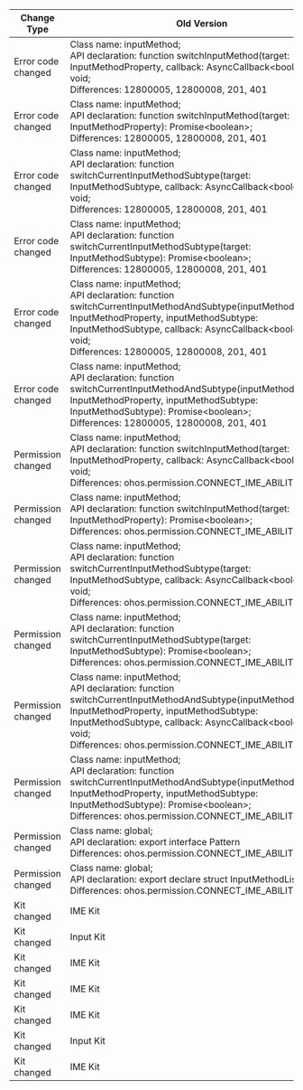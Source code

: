 | Change Type | Old Version | New Version | d.ts File |
| ---- | ------ | ------ | -------- |
|Error code changed|Class name: inputMethod;<br>API declaration: function switchInputMethod(target: InputMethodProperty, callback: AsyncCallback\<boolean>): void;<br>Differences: 12800005, 12800008, 201, 401|Class name: inputMethod;<br>API declaration: function switchInputMethod(target: InputMethodProperty, callback: AsyncCallback\<boolean>): void;<br>Differences: 12800005, 12800008, 401|api/@ohos.inputMethod.d.ts|
|Error code changed|Class name: inputMethod;<br>API declaration: function switchInputMethod(target: InputMethodProperty): Promise\<boolean>;<br>Differences: 12800005, 12800008, 201, 401|Class name: inputMethod;<br>API declaration: function switchInputMethod(target: InputMethodProperty): Promise\<boolean>;<br>Differences: 12800005, 12800008, 401|api/@ohos.inputMethod.d.ts|
|Error code changed|Class name: inputMethod;<br>API declaration: function switchCurrentInputMethodSubtype(target: InputMethodSubtype, callback: AsyncCallback\<boolean>): void;<br>Differences: 12800005, 12800008, 201, 401|Class name: inputMethod;<br>API declaration: function switchCurrentInputMethodSubtype(target: InputMethodSubtype, callback: AsyncCallback\<boolean>): void;<br>Differences: 12800005, 12800008, 401|api/@ohos.inputMethod.d.ts|
|Error code changed|Class name: inputMethod;<br>API declaration: function switchCurrentInputMethodSubtype(target: InputMethodSubtype): Promise\<boolean>;<br>Differences: 12800005, 12800008, 201, 401|Class name: inputMethod;<br>API declaration: function switchCurrentInputMethodSubtype(target: InputMethodSubtype): Promise\<boolean>;<br>Differences: 12800005, 12800008, 401|api/@ohos.inputMethod.d.ts|
|Error code changed|Class name: inputMethod;<br>API declaration: function switchCurrentInputMethodAndSubtype(inputMethodProperty: InputMethodProperty, inputMethodSubtype: InputMethodSubtype, callback: AsyncCallback\<boolean>): void;<br>Differences: 12800005, 12800008, 201, 401|Class name: inputMethod;<br>API declaration: function switchCurrentInputMethodAndSubtype(inputMethodProperty: InputMethodProperty, inputMethodSubtype: InputMethodSubtype, callback: AsyncCallback\<boolean>): void;<br>Differences: 12800005, 12800008, 401|api/@ohos.inputMethod.d.ts|
|Error code changed|Class name: inputMethod;<br>API declaration: function switchCurrentInputMethodAndSubtype(inputMethodProperty: InputMethodProperty, inputMethodSubtype: InputMethodSubtype): Promise\<boolean>;<br>Differences: 12800005, 12800008, 201, 401|Class name: inputMethod;<br>API declaration: function switchCurrentInputMethodAndSubtype(inputMethodProperty: InputMethodProperty, inputMethodSubtype: InputMethodSubtype): Promise\<boolean>;<br>Differences: 12800005, 12800008, 401|api/@ohos.inputMethod.d.ts|
|Permission changed|Class name: inputMethod;<br>API declaration: function switchInputMethod(target: InputMethodProperty, callback: AsyncCallback\<boolean>): void;<br>Differences: ohos.permission.CONNECT_IME_ABILITY|Class name: inputMethod;<br>API declaration: function switchInputMethod(target: InputMethodProperty, callback: AsyncCallback\<boolean>): void;<br>Differences: NA|api/@ohos.inputMethod.d.ts|
|Permission changed|Class name: inputMethod;<br>API declaration: function switchInputMethod(target: InputMethodProperty): Promise\<boolean>;<br>Differences: ohos.permission.CONNECT_IME_ABILITY|Class name: inputMethod;<br>API declaration: function switchInputMethod(target: InputMethodProperty): Promise\<boolean>;<br>Differences: NA|api/@ohos.inputMethod.d.ts|
|Permission changed|Class name: inputMethod;<br>API declaration: function switchCurrentInputMethodSubtype(target: InputMethodSubtype, callback: AsyncCallback\<boolean>): void;<br>Differences: ohos.permission.CONNECT_IME_ABILITY|Class name: inputMethod;<br>API declaration: function switchCurrentInputMethodSubtype(target: InputMethodSubtype, callback: AsyncCallback\<boolean>): void;<br>Differences: NA|api/@ohos.inputMethod.d.ts|
|Permission changed|Class name: inputMethod;<br>API declaration: function switchCurrentInputMethodSubtype(target: InputMethodSubtype): Promise\<boolean>;<br>Differences: ohos.permission.CONNECT_IME_ABILITY|Class name: inputMethod;<br>API declaration: function switchCurrentInputMethodSubtype(target: InputMethodSubtype): Promise\<boolean>;<br>Differences: NA|api/@ohos.inputMethod.d.ts|
|Permission changed|Class name: inputMethod;<br>API declaration: function switchCurrentInputMethodAndSubtype(inputMethodProperty: InputMethodProperty, inputMethodSubtype: InputMethodSubtype, callback: AsyncCallback\<boolean>): void;<br>Differences: ohos.permission.CONNECT_IME_ABILITY|Class name: inputMethod;<br>API declaration: function switchCurrentInputMethodAndSubtype(inputMethodProperty: InputMethodProperty, inputMethodSubtype: InputMethodSubtype, callback: AsyncCallback\<boolean>): void;<br>Differences: NA|api/@ohos.inputMethod.d.ts|
|Permission changed|Class name: inputMethod;<br>API declaration: function switchCurrentInputMethodAndSubtype(inputMethodProperty: InputMethodProperty, inputMethodSubtype: InputMethodSubtype): Promise\<boolean>;<br>Differences: ohos.permission.CONNECT_IME_ABILITY|Class name: inputMethod;<br>API declaration: function switchCurrentInputMethodAndSubtype(inputMethodProperty: InputMethodProperty, inputMethodSubtype: InputMethodSubtype): Promise\<boolean>;<br>Differences: NA|api/@ohos.inputMethod.d.ts|
|Permission changed|Class name: global;<br>API declaration:  export interface Pattern<br>Differences: ohos.permission.CONNECT_IME_ABILITY|Class name: global;<br>API declaration:  export interface Pattern<br>Differences: NA|api/@ohos.inputMethodList.d.ets|
|Permission changed|Class name: global;<br>API declaration:  export declare struct InputMethodListDialog<br>Differences: ohos.permission.CONNECT_IME_ABILITY|Class name: global;<br>API declaration:  export declare struct InputMethodListDialog<br>Differences: NA|api/@ohos.inputMethodList.d.ets|
|Kit changed|IME Kit|IMEKit|api/@ohos.inputMethod.d.ts|
|Kit changed|Input Kit|IMEKit|api/@ohos.inputMethod.Panel.d.ts|
|Kit changed|IME Kit|IMEKit|api/@ohos.inputMethodEngine.d.ts|
|Kit changed|IME Kit|IMEKit|api/@ohos.InputMethodExtensionAbility.d.ts|
|Kit changed|IME Kit|IMEKit|api/@ohos.InputMethodExtensionContext.d.ts|
|Kit changed|Input Kit|IMEKit|api/@ohos.inputMethodList.d.ets|
|Kit changed|IME Kit|IMEKit|api/@ohos.InputMethodSubtype.d.ts|
